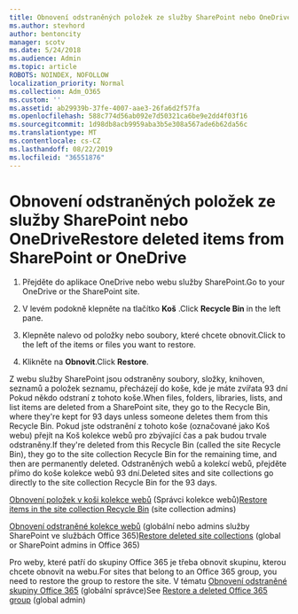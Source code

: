 ```yaml
---
title: Obnovení odstraněných položek ze služby SharePoint nebo OneDrive
ms.author: stevhord
author: bentoncity
manager: scotv
ms.date: 5/24/2018
ms.audience: Admin
ms.topic: article
ROBOTS: NOINDEX, NOFOLLOW
localization_priority: Normal
ms.collection: Adm_O365
ms.custom: ''
ms.assetid: ab29939b-37fe-4007-aae3-26fa6d2f57fa
ms.openlocfilehash: 588c774d56ab092e7d50321ca6be9e2dd4f03f16
ms.sourcegitcommit: 1d98db8acb9959aba3b5e308a567ade6b62da56c
ms.translationtype: MT
ms.contentlocale: cs-CZ
ms.lasthandoff: 08/22/2019
ms.locfileid: "36551876"
---
```

# <a name="restore-deleted-items-from-sharepoint-or-onedrive"></a><span data-ttu-id="809ba-102">Obnovení odstraněných položek ze služby SharePoint nebo OneDrive</span><span class="sxs-lookup"><span data-stu-id="809ba-102">Restore deleted items from SharePoint or OneDrive</span></span>

1. <span data-ttu-id="809ba-103">Přejděte do aplikace OneDrive nebo webu služby SharePoint.</span><span class="sxs-lookup"><span data-stu-id="809ba-103">Go to your OneDrive or the SharePoint site.</span></span>
    
2. <span data-ttu-id="809ba-104">V levém podokně klepněte na tlačítko **Koš** .</span><span class="sxs-lookup"><span data-stu-id="809ba-104">Click **Recycle Bin** in the left pane.</span></span> 
    
3. <span data-ttu-id="809ba-105">Klepněte nalevo od položky nebo soubory, které chcete obnovit.</span><span class="sxs-lookup"><span data-stu-id="809ba-105">Click to the left of the items or files you want to restore.</span></span>
    
4. <span data-ttu-id="809ba-106">Klikněte na **Obnovit**.</span><span class="sxs-lookup"><span data-stu-id="809ba-106">Click **Restore**.</span></span> 
    
<span data-ttu-id="809ba-107">Z webu služby SharePoint jsou odstraněny soubory, složky, knihoven, seznamů a položek seznamu, přecházejí do koše, kde je máte zvířata 93 dní Pokud někdo odstraní z tohoto koše.</span><span class="sxs-lookup"><span data-stu-id="809ba-107">When files, folders, libraries, lists, and list items are deleted from a SharePoint site, they go to the Recycle Bin, where they're kept for 93 days unless someone deletes them from this Recycle Bin.</span></span> <span data-ttu-id="809ba-108">Pokud jste odstranění z tohoto koše (označované jako Koš webu) přejít na Koš kolekce webů pro zbývající čas a pak budou trvale odstraněny.</span><span class="sxs-lookup"><span data-stu-id="809ba-108">If they're deleted from this Recycle Bin (called the site Recycle Bin), they go to the site collection Recycle Bin for the remaining time, and then are permanently deleted.</span></span> <span data-ttu-id="809ba-109">Odstraněných webů a kolekcí webů, přejděte přímo do koše kolekce webů 93 dní.</span><span class="sxs-lookup"><span data-stu-id="809ba-109">Deleted sites and site collections go directly to the site collection Recycle Bin for the 93 days.</span></span>
  
<span data-ttu-id="809ba-110">[Obnovení položek v koši kolekce webů](https://go.microsoft.com/fwlink/?linkid=867800) (Správci kolekce webů)</span><span class="sxs-lookup"><span data-stu-id="809ba-110">[Restore items in the site collection Recycle Bin](https://go.microsoft.com/fwlink/?linkid=867800) (site collection admins)</span></span> 
  
<span data-ttu-id="809ba-111">[Obnovení odstraněné kolekce webů](https://go.microsoft.com/fwlink/?linkid=867660) (globální nebo admins služby SharePoint ve službách Office 365)</span><span class="sxs-lookup"><span data-stu-id="809ba-111">[Restore deleted site collections](https://go.microsoft.com/fwlink/?linkid=867660) (global or SharePoint admins in Office 365)</span></span> 
  
<span data-ttu-id="809ba-112">Pro weby, které patří do skupiny Office 365 je třeba obnovit skupinu, kterou chcete obnovit na webu.</span><span class="sxs-lookup"><span data-stu-id="809ba-112">For sites that belong to an Office 365 group, you need to restore the group to restore the site.</span></span> <span data-ttu-id="809ba-113">V tématu [Obnovení odstraněné skupiny Office 365](https://go.microsoft.com/fwlink/?linkid=867802) (globální správce)</span><span class="sxs-lookup"><span data-stu-id="809ba-113">See [Restore a deleted Office 365 group](https://go.microsoft.com/fwlink/?linkid=867802) (global admin)</span></span> 
  

